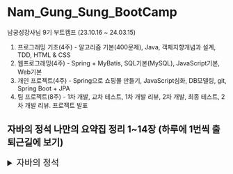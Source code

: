 # Nam_Gung_Sung_BootCamp
남궁성강사님 9기 부트캠프 (23.10.16 ~ 24.03.15)

1. 프로그래밍 기초(4주) - 알고리즘 기본(400문제), Java, 객체지향개념과 설계, TDD, HTML & CSS
2. 웹프로그래밍(4주) - Spring + MyBatis, SQL기본(MySQL), JavaScript기본, Web기본
3. 개인 프로젝트(4주) - Spring으로 쇼핑몰 만들기, JavaScript심화, DB모델링, git, Spring Boot + JPA
4. 팀 프로젝트(8주) - 1차 개발, 교차 테스트, 1차 개발 리뷰, 2차 개발, 최종 테스트, 2차 개발 리뷰. 프로젝트 발표


## 자바의 정석 나만의 요약집 정리 1~14장 (하루에 1번씩 출퇴근길에 보기)

<details>
<summary style="font-size:20px">자바의 정석</summary>
<div markdown="1">

**기본형타입 8가지**

* boolean(1), char(2), byte(1), short(2), int(4), long(8), float(4), double(8)

**객체지향 4대 핵심개념 적고, 한줄로 설명**

1. 캡슐화 : 외부로부터 데이터를 보호하기 위해서
2. 상속 : 두 클래스를 자식,부모관계를 맺어주고 기존 클래스로부터 새로운 클래스를 작성하는 것
3. 추상화 : 클래스의 공통된 기능을 모아서 부모 클래스로 만드는 것
4. 다형성 : 부모 타입의 참조변수로 자식 클래스의 인스턴스를 생성하는 것

**객체지향 특징 세 가지**

1. 코드의 재사용성
2. 유지보수 용이
3. 코드 중복 제거

**클래스**

* 정의 및 용도 : 객체를 정의하고 생성해서 사용하기 위함.

1. 객체를 정의해놓은 설계도
2. 사용자 정의 타입
3. 변수 + 메서드의 묶음

* 클래스를 인스턴스화 -> 인스턴스(객체)

**객체**

* 실제로 존재하는 것 (인스턴스 변수의 묶음)
* 객체 == 인스턴스

**변수의 종류**

1. 클래스영역 
   1. cv : 클래스변수 - 클래스가 메모리에 올라갈 때 생성, 객체를 생성할 필요 X, 공통적인 속성으로 사용
   2. iv : 인스턴스변수 - 객체를 생성할 때 생성, 객체를 생성해야 사용 가능, 개별 속성으로 사용
2. 메서드영역
   1. lv : 지역변수 - 클래스이외의 영역 (메서드, 생성자, 초기화블럭), 메서드 종료시 자동제거됨.

* cv는 하나의 저장공간을 공유하므로 항상 공통된 값을 갖고 iv는 각기 다른 값을 가짐.

**클래스메서드와 인스턴스메서드**

* static 메서드는 인스턴스 메서드 사용 불가 why? 
  * static 메서드는 클래스가 메모리에 올라갈 때 생성되는 반면 객체는 생성시에 만들어지므로 없을 경우가 있을 수도 있어서.
* 인스턴스 메서드에서는 static 메서드를 호출 가능함.

**static을 붙이는 경우**

1. 클래스의 멤버변수 중에서 모든 인스턴스에 공통된 값을 유지하는 경우 static을 붙임.
2. 인스턴스 변수나, 인스턴스 메서드를 사용하지 않는 메서드에 static을 붙임.
   
**오버로딩 조건3가지**

1. 메서드의 이름이 같아야함.
2. 매개변수의 타입이나 개수가 달라야함.
3. 반환타입은 영향이 없음.

**오버라이딩 조건3가지**

1. 부모타입의 예외개수보다 적어야함.
2. 부모타입의 접근 제어자보다 좁으면 안됨. 
3. 선언부가 일치함.

**생성자 조건5가지**

* 인스턴스 초기화 메서드

1. 클래스와 이름이 같아야함.
2. 리턴값이 없음.
3. 생성자는 반드시 한 개 존재해야함.
4. 생성자가 없으면 컴파일러가 기본 생성자를 하나 생성해줌.
5. 생성자의 첫째 줄에는 this() 나 super()가 들어가야함.

**생성자 this()**

1. 생성자에서 다른 생성자를 호출할 때 this()를 사용함.
2. 다른 생성자 호출 시 첫 줄에서만 사용 가능함.(다른 생성자로 인해 호출이전의 초기화 작업이 무의미하므로)

**참조변수 this**

* 인스턴스 변수와 지역변수의 이름이 같을 때 구분하기위함.
* this가 붙으면 iv이고 안붙으면 매개변수와 가까운 lv임.
* 인스턴스 자신을 가르키는 참조변수.
* static 메서드에서는 사용 불가함.

**클래스 변수, 인스턴스 변수 초기화 순서 과정**

* 멤버변수 - 자동초기화, 지역변수 - 직접 초기화해줘야함.
* 클래스변수는 클래스가 메모리에 올라갈 때 초기화되고, 인스턴스 변수는 인스턴스가 생성될 때 초기화됨.

* 클래스 변수
1. 기본값 -> 명시적 초기화 -> 클래스 초기화 블럭 static{} 
   
* 인스턴스 변수
1. 기본값 -> 명시적 초기화 -> 인스턴스 초기화 블럭 {} -> 생성자

* cv -> iv 순으로 초기화되며, 자동(기본값) -> 간단(명시적 초기화) -> 복잡순(초기화 블럭, 생성자) 으로 초기화됨.

**기본형 매개변수, 참조형 매개변수**

* 기본형 매개변수는 변수의 값을 읽기만 가능
* 참조형 매개변수는 변수의 값을 읽고 변경 가능

**상속**

1. 기존 클래스로 다른 클래스를 작성하는 것
2. 두 클래스간의 부모와 자식으로 관계를 맺어주는 것
3. 자식의 멤버개수는 부모보다 적을 수 없음.
4. 자식은 부모의 모든멤버를 상속받음(생성자, 초기화블럭 제외)

* 자바는 단일상속만 허용함 (비중이 높은 클래스만 상속하고, 나머지는 포함관계 활용)
* 자식클래스 extends 부모클래스
* 상속 관계 ~는 ~이다 ( is a 관계)
* 포함 관계 ~는 ~를 가지고 있다 ( has a 관계) **(대부분의 경우 포함관계임)**

**Objects클래스는 iv가 하나도 없는데, 인스턴스 메서드를 가지는 이유**

* Objets 클래스는 모든 클래스의 부모 클래스로 자식 클래스들이 오버라이딩해서 iv를 쓸 수 있기 때문임.

**참조변수 super**

* 객체 자신을 가르키는 참조변수
* 조상의 멤버를 자신의 멤버와 구분할 때 사용

**부모 생성자 super()**

1. 부모 생성자 호출 시 사용 (생성자와 초기화 블럭은 상속이 안되므로)
2. 부모 멤버는 부모의 생성자를 호출해서 초기화
3. 자식의 생성자는 자신이 선언한 변수만 초기화 할 수 있음.
4. 생성자의 첫 줄에 반드시 생성자를 호출해야함.

**접근제어자**

* public > protected > default > private 
* 전체 > 같은 패키지, 자식 클래스 > 같은 패키지 > 같은 클래스 순으로 접근 제어 권한을 가짐.

1. 외부로부터 데이터를 보호하기 위함
2. 외부에는 불필요한, 내부적으로만 사용되는 부분을 감추기 위함.

**final**

1. 클래스 - 상속이 불가능함.
2. 메서드 - 오버라이딩이 불가능함.
3. 변수 - 상수로써 활용함.

**다형성**

1. 부모타입 참조변수로 자식타입 객체를 다룰 수 있음.
2. 하나의 배열에 여러 종류의 객체를 저장할 수 있음.

* 참조변수가 사용할 수 있는 멤버의 개수는 인스턴스 멤버개수보다 같거나 적어야함.
* 참조변수타입과 인스턴스타입은 보통 일치하지만 일치하지 않을 수도 있음.

**추상클래스**

1. 미완성 설계도
2. 인스턴스로 생성불가
3. 인스턴스 변수, 생성자, 메서드를 일반 클래스와 같이 사용 가능
4. abstract 가 붙은 메서드는 자식 클래스에서 용도에 맞게 오버라이딩하여 사용함.
5. 클래스의 공통적인 기능을 찾아내서 부모클래스로 만듬으로써 사용함.

**인터페이스**

1. 추상메서드의 집합
2. 밑그림 역할
3. 인스턴스화 할 수 없으며 상수와, 추상메서드만을 가질 수 있음.
4. 추상클래스보다 추상화 정도가 높음.

* 인터페이스의 조상은 인터페이스만 가능(Object가 최고조상이 아님)
* 다중 상속 가능이 가능함.
* public, static, final, abstract 전부 생략 가능함.
* 상속과 구현 동시에 가능함.
* 인터페이스 타입의 변수로 인터페이스를 구현한 클래스의 인스턴스 참조 가능함.
* 일부만 구현할 경우 클래스앞에 abstract를 붙여서 추상 클래스로 만들어줘야함.

**인터페이스 장점**

1. 두 객체간의 중간 역할을 함으로써 객체간에 느슨한 결합을 가능하게 도와줌.
2. 서로 관계없는 클래스들을 형제 관계로 맺어줌으로써 활용 가능함.
3. 설계를 진행할 때 밑그림의 역할로 인터페이스를 활용하면 재사용성에 용이함.

**추상클래스 vs 인터페이스**

* 추상적인 용도는 동일하게 쓰이나 인터페이스는 iv, 생성자를 가질 수 없음

**예외**

* 예외처리 정의 - 예외 발생에 대비한 코드 작성
* 예외처리 목적 - 프로그램의 비정상적인 종료 방지

**에러 3가지**

1. 컴파일에러 : 컴파일 시에 발생하는 에러
2. 런타임에러 : 프로그램 실행 시에 발생하는 에러
3. 논리적에러 : 프로그래머의 작성 의도와 다르게 동작하는 것

**예외 클래스**

1. Exception 클래스들 : 사용자의 실수와 같은 외적인 요인에 의해서 발생하는 예외
2. RuntimeException 클래스들 : 프로그래머의 실수로 발생하는 예외

**예외 처리 방법5가지**

1. try-catch-finally - 예외 발생한 메서드 안에서 처리
2. 메서드 예외 선언
3. 예외 강제로 발생 시키기
4. 사용자 예외 선언
5. 예외 되던지기

**연결된 예외 장점2가지**

1. check예외를 unchecked예외로 바꿀 수 있음.
2. 큰 분류의 예외로 묶어서 사용할 수 있음.

**checked예외를 unchecked예외로 바꿔서 사용하는 이유**

* 예외처리를 선택적으로함으로써 무분별한 try-catch 문을 사용하지 않기 위함

**얕은 복사와 깊은 복사**

1. 얕은 복사 : 원본과 복사본이 같은 객체를 참고하며 단순 Cloneable 인터페이스를 구현한 clone 을 통한 복제를 사용함.
2. 깊은 복사 : 원본과 복사본이 다른 객체를 참고하고 원본의 객체를 복사하여 참조함.

**불변이란?**

* 객체 생성 후에 상태를 변경할 수 없는 것
* 재할당은 가능하지만 한번 할당하면 내부 데이터는 변경할 수 없음.
* 대표적인 불변 객체로는 String이 있음.
* 필드에서 사용할 때는 final을 붙여서 사용함.

1. 멀티쓰레드 환경에서 동기화를 고려하지 않아도됨.
2. GC 성능 향상.

**StringBuffer vs StringBuilder**

* 두 가지 모두 자신의 주소를 반환하며 가변적인 문자열을 다룰 때 유리함.
* StringBuffer는 동기화를 지원하고, StringBuilder는 동기화를 지원하지 않습니다.
* 쓰레드와 관련이 없으면 성능은 StringBuilder > StringBuffer > String 이므로 관련이 없을 때는 이와 같이 사용하자.
* 사용법은 동일함.

**Math 클래스 생성자가 private인 이유?**

* Math 클래스는 인스턴스변수가 하나도 없어서(전부 static) 인스턴스를 생성할 필요가 없기 때문임.

**래퍼클래스**

* 기본형 값들을 객체로 변환하여 작업을 수행할 때 사용함.
* 오토박싱 : 기본형 값을 래퍼 클래스의 객체로 자동 변환

**컬렉션 프레임웍**

* 컬렉션 : 다수의 객체를 모아놓은 것
* 프레임웍 : 표준화된 프로그래밍 방식
* 컬렉션 프레임웍 : 다수의 객체를 모아놓은 표준화된 프로그래밍 방식

**컬렉션 프레임웍 핵심 인터페이스**

1. List
   * 순서 O, 중복 O
   * LinkedList, ArrayList, Stack, Vector
   * Collection 인터페이스를 상속받고 있음
2. Set
   * 순서 X, 중복 X
   * HashSet, TreeSet
   * Collection 인터페이스를 상속받고 있음
3. Map
   * 순서 X, Key 는 중복 X, Value 는 중복 O

**ArrayList**

* Vector는 동기화되어있지만 ArrayList는 동기화되어있지 않음.
* List 인터페이스를 구현하여 순서가 유지되고 중복을 허용함.

**ArrayList 삭제과정**

1. ArrayList는 index 번째 요소를 삭제함. ex) data[0] ~ data[5]
2. 중간 데이터 data[2] 2번째 요소를 삭제한다는 가정하에 list.remove(2); 호출함.
3. 삭제할 데이터 아래의 데이터를 한칸씩 위로 복사하여 삭제할 데이터 덮어씌우기
4. System.arraycopy(data, index+1, data, index, size-index-1)
5. 데이터가 한칸씩 옮겨졌으므로 마지막 데이터는 null로 변경 data[size-1] = null;
6. 데이터가 삭제되었으므로 size하나 감소 size--;
7. 마지막 데이터를 삭제하는 경우는 복사과정을 건너띄고 5번부터 수행함.

**LinkedList**

* 다음요소와 이전요소의 주소, 데이터를 저장할 수 있음.
* ArrayList에 비해서 접근 속도는 느리나, 비순차적인 데이터의 추가/삭제는 빠름.
* ArrayList가 접근 속도는 더 빠르고, 순차적인 데이터의 추가/삭제는 더 빠름.

**스택 & 큐**

* 스택 (Stack) - LastInFirstOut (LIFO) 구조 ex) 수식괄호검사, 브라우저 뒤/앞
  * 저장 - push(), 추출 - pop()
  * ArrayList 로 구현하는 것이 유리함
* 큐 (Queue) - FirstInFirstOut (FIFO) 구조 ex) 최근사용문서, 버퍼
  * 저장 - offer(), 추출 - poll()
  * LinkedList 로 구현하는 것이 유리함 (데이터를 꺼낼 때마다 데이터 복사가 발생)

**Comparator와 Comparable**

* Comparable - 기본 정렬기준을 구현하는데 사용하며 기본적으로 제공하는 인터페이스임.
* Comparator - 기본 정렬기준 외에 다른 기준으로 정렬하고자 할 때 사용.

**이진 검색 트리(binary search tree)**

1. 모든 노드는 최대 두 개의 자식노드를 가질 수 있음
2. 왼쪽 자식 노드 값이 부모 노드의 값보다 작고 오른쪽은 부모보다 커야함.
3. 검색과 정렬에 유리함.
4. 노드의 추가 삭제에 시간이 오래 걸림(배열보다 느림)
5. TreeSet, TreeMap 사용

**해싱**

* 해시함수를 이용해서 해시테이블에 데이터를 저장하고 검색하는 기법
* ArrayList와 LinkedList 의 조합
  
**지네릭스**

* 컴파일시 타입 체크를 해주는 기능

1. 타입 안전성 제공
2. 형변환 생략으로 코드 간결성 향상

**지네릭스 제약 2가지**

1. static 멤버에 타입 변수 사용 불가
2. 배열 생성할 때 타입 변수 사용 불가.

**제한된 지네릭 클래스**

* extends 로 대입할 수 있는 타입을 제한함.

```java
<T extends Animal> // Animal 의 자식타입만 지정가능함.
```

**와일드카드**

* 하나의 참조 변수로 대입된 타입이 다른 객체를 참조 가능

```java
<? extends T>  - T의 자손들 저장 가능
<? super T>    - T의 부모들 저장 가능
<?>            - 모든 타입이 가능 (T extends Object와 동일함) 
```

**지네릭 메서드**

* 메서드 선언부에 지네릭 타입이 선언된 메서드 
* 메서드를 호출할 때마다 타입을 대입할 수 있음.

```java
static <T> void sort(List<T> list, Comparator<? super T> c)
```

**열거형**

* 관련된 상수들을 묶어 놓은 것.
* enum 클래스 에 정의된 값들은 객체.
* 열거형의 생성자는 private(외부의 호출을 막기위함)

**애너테이션**

* 프로그래밍에 영향을 주지 않고 주석처럼 사용하며 유용한 정보를 제공함.
* 메타 애너테이션 : 애너테이션의 적용대상이나 유지기간을 지정하는데 사용함. (@Target, @Inherited)

**프로세스와 쓰레드**

* 프로그램 : 실행 가능한 파일(HDD, SSD에 존재함)
* 프로세스 : 실행중인 프로그램 (공장)
  * 모든 프로세스에는 최소한 하나 이상의 쓰레드가 존재함
  * 데이터, 메모리, 자원, 쓰레드로 구성되어있음
* 쓰레드 : 하나의 프로세스 자원으로 작업을 수행하는 것 (일꾼)
  * Thread 상속과, Runnable 구현 방법 2가지.
  * 한번 실행된 쓰레드는 재사용 불가함.

**멀티쓰레드**

* 하나의 프로세스 안에서 여러 쓰레드가 동시에 작업을 수행하는 것.
* 동기화, 교착상태의 단점이 존재함.
  
**멀티쓰레드 장점**
  * 자원 효율적 사용
  * CPU의 사용률 향상
  * 사용자 응답성 향상
  * 코드 간결화

**싱글쓰레드 vs 멀티쓰레드**

* 멀티쓰레드는 사용자의 입력을 기다리는 동안 다른 쓰레드가 작업하므로 효율적인 CPU 사용 가능
* 멀티쓰레드는 두 쓰레드가 번걸아가면서 작업할 때 발생하는 작업전환으로 인해 시간이 더 소요됨.

**병행과 병렬**

* 병행 : 여러 작업을 동시에 작업하는 것
* 병렬 : 큰 작업을 나누어 작업하는 것

**데몬쓰레드**

* 일반 쓰레드의 작업을 돕는 보조적인 역할을 수행 
* 일반 쓰레드가 종료되면 데몬 쓰레드는 강제 종료됨.
* ex) GC, 화면자동갱신

**쓰레드의 실행제어**

1. 생성 start()
2. 생성 후 실행대기상태 (RUNNABLE)
3. 실행상태에서 yield() 양보하면 다시 실행대기상태, stop() 하면 소멸(TERMINATED)
4. 실행상태에서 suspend(), wait(), join(), sleep(), I/O block 하면 일시정지 상태 (WAITING)
5. 일시정지 상태(WAITING)에서 resume(), interrupt(), notify() 하면 다시 실행대기상태(RUNNABLE)

* sleep()과 yield()는 static 메서드이므로 자기 자신에게 사용 가능함.

**쓰레드 동기화**

* 한 쓰레드가 작업중일 때 다른 쓰레드가 간섭하지 못하도록 막는 것 (synchronize)
  * 메서드 전체 임계 영역 설정
  * 특정한 영역 임계 영역 설정
* 공유 데이터를 사용하는 임계영역은 lock을 획득한 하나의 쓰레드만 수행가능, lock을 반납해야 다른 쓰레드가 수행가능함.

**Lock과 Condition 동기화**

* wait()과 notify()를 개선한 방법

1. ReentrantLock - 배타 lock 으로 재진입이 가능한 lock, Mutex 뮤텍스 특징을 가짐
2. ReentrantReadWriteLock - 공유 lock으로 읽기에는 공유적이고, 쓰기에는 배타적인 lock, Semaphore 세마포어 특징을 가짐
3. StampedLock - 공유 lock에 낙관적 lock 가능 추가, true && false 로 lock 설정가능함.

**volatile**

* 자주 바뀌는 값이며, 캐시의 값 불일치를 해소시켜줌

**fork & join 프레임웍**

* 병렬처리를 쉽게 해주기 위함.
* compute() 추상 메서드를 통해 구현하여 사용.
* fork() - 작업을 나누는 비동기 메서드
* join() - 작업을 합치는 동기 메서드

**스트림**

1. 스트림 생성 
2. 중간 연산 (n번 수행 가능)
    * skip, limit, distinct, filter, map, flatmap, peek, sorted
3. 최종 연산 (1번)
    * foreach, sum, count, max, min, allMatch, anyMatch, noneMatch, findFirst, reduce, collect

</div>
</details>



